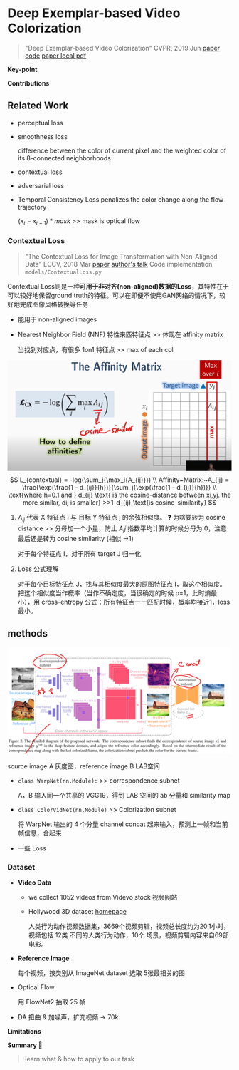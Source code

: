 # Deep Exemplar-based Video Colorization

> "Deep Exemplar-based Video Colorization" CVPR, 2019 Jun
> [paper](https://arxiv.org/abs/1906.09909) [code](https://github.com/zhangmozhe/Deep-Exemplar-based-Video-Colorization)
> [paper local pdf](./2019_07_CVPR_Deep-Exemplar-based-Video-Colorization.pdf)

**Key-point**

**Contributions**

## **Related Work**

- perceptual loss

- smoothness loss

  difference between the color of current pixel and the weighted color of its 8-connected neighborhoods

- contextual loss

- adversarial loss

- Temporal Consistency Loss
  penalizes the color change along the flow trajectory

  $(x_t - x_{t-1}) * mask$ >> mask is optical flow

### Contextual Loss

> "The Contextual Loss for Image Transformation with Non-Aligned Data" ECCV, 2018 Mar
> [paper](https://arxiv.org/pdf/1803.02077.pdf) [author's talk](https://www.youtube.com/watch?v=fdPc2okT_4I)
> Code implementation `models/ContextualLoss.py` 

Contextual Loss则是一种**可用于非对齐(non-aligned)数据的Loss**，其特性在于可以较好地保留ground truth的特征。可以在即便不使用GAN网络的情况下，较好地完成图像风格转换等任务

- 能用于 non-aligned images

- Nearest Neighbor Field (NNF) 特性来匹特征点 >> 体现在 affinity matrix

  当找到对应点，有很多 1on1 特征点 >> max of each col

![](./docs/ContextualLoss_formula_understanding.png)
$$
L_{contextual} = -log(\sum_j{\max_i{A_{ij}}}) \\
Affinity~Matrix:~A_{ij} = \frac{\exp(\frac{1 - d_{ij}}{h})}{\sum_j{\exp(\frac{1 - d_{ij}}{h})}} \\
\text{where h=0.1 and } d_{ij} \text{ is the cosine-distance between xi,yj. the more similar, dij is smaller} >>1-d_{ij} \text{is cosine-similarity}
$$

1. $A_{ij}$ 代表 X 特征点 i 与 目标 Y 特征点 j 的余弦相似度。
   :question: 为啥要转为 cosine distance >> 分母加一个小量，防止 $A_ij$ 指数平均计算的时候分母为 0，注意最后还是转为 cosine similarity (相似 ->1)

   对于每个特征点 I，对于所有 target J 归一化 

2. Loss 公式理解

   对于每个目标特征点 J，找与其相似度最大的原图特征点 I，取这个相似度。把这个相似度当作概率（当作不确定度，当很确定的时候 p=1，此时熵最小），用 cross-entropy 公式：所有特征点一一匹配时候，概率均接近1，loss 最小。







## **methods**

![DeepExamplarBasedVideoColorization_structure.png](./docs/DeepExamplarBasedVideoColorization_structure.png)

source image A 灰度图，reference image B LAB空间

- `class WarpNet(nn.Module):` >> correspondence subnet

  A，B 输入同一个共享的 VGG19，得到 LAB 空间的 ab 分量和 similarity map

- `class ColorVidNet(nn.Module)` >> Colorization subnet

  将 WarpNet 输出的 4 个分量 channel concat 起来输入，预测上一帧和当前帧信息，合起来

- 一些 Loss





### Dataset

- **Video Data**

  - we collect 1052 videos from Videvo stock 视频网站

  - Hollywood 3D dataset [homepage](https://cvssp.org/Hollywood3D/)

    人类行为动作视频数据集，3669个视频剪辑，视频总长度约为20.1小时，视频包括 12类 不同的人类行为动作，10个 场景，视频剪辑内容来自69部电影。

- **Reference Image**

  每个视频，按类别从 ImageNet dataset 选取 5张最相关的图

- Optical Flow

  用 FlowNet2 抽取 25 帧

- DA 扭曲 & 加噪声，扩充视频 -> 70k



**Limitations**

**Summary :star2:**

> learn what & how to apply to our task
